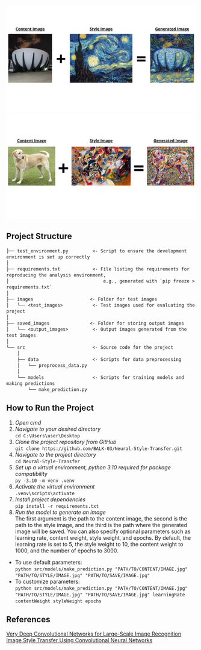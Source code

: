 ![zlafa](https://github.com/BALK-03/Neural-Style-Transfer/blob/master/saved_images/1.png)
![+ (1)](https://github.com/BALK-03/Neural-Style-Transfer/blob/master/saved_images/2.png)



Project Structure
------------

    ├── test_environment.py         <- Script to ensure the development environment is set up correctly
    │
    ├── requirements.txt            <- File listing the requirements for reproducing the analysis environment,
    │                                   e.g., generated with `pip freeze > requirements.txt`
    │
    ├── images                     <- Folder for test images
    │   └── <test_images>           <- Test images used for evaluating the project
    │
    ├── saved_images               <- Folder for storing output images
    │   └── <output_images>         <- Output images generated from the test images
    │
    └── src                         <- Source code for the project
        │
        ├── data                    <- Scripts for data preprocessing
        │   └── preprocess_data.py
        │
        └── models                  <- Scripts for training models and making predictions
            └── make_prediction.py








How to Run the Project
---------------------
1. *Open cmd*<br>
2. *Navigate to your desired directory*<br>
`cd C:\Users\user\Desktop`
3. *Clone the project repository from GitHub*<br>
`git clone https://github.com/BALK-03/Neural-Style-Transfer.git`
4. *Navigate to the project directory*<br>
`cd Neural-Style-Transfer`
5. *Set up a virtual environment, python 3.10 required for package compatibility*<br>
`py -3.10 -m venv .venv`
6. *Activate the virtual environment*<br>
`.venv\scripts\activate`
7. *Install project dependencies*<br>
`pip install -r requirements.txt`
8. *Run the model to generate an image*<br>
The first argument is the path to the content image, the second is the path to the style image, and the third is the path where the generated image will be saved. You can also specify optional parameters such as learning rate, content weight, style weight, and epochs. By default, the learning rate is set to 5, the style weight to 10, the content weight to 1000, and the number of epochs to 3000.
- To use default parameters:<br>
`python src/models/make_prediction.py "PATH/TO/CONTENT/IMAGE.jpg" "PATH/TO/STYLE/IMAGE.jpg" "PATH/TO/SAVE/IMAGE.jpg"`
- To customize parameters:<br>
`python src/models/make_prediction.py "PATH/TO/CONTENT/IMAGE.jpg" "PATH/TO/STYLE/IMAGE.jpg" "PATH/TO/SAVE/IMAGE.jpg" learningRate contentWeight styleWeight epochs`









References
---------------------
[Very Deep Convolutional Networks for Large-Scale Image Recognition](https://arxiv.org/pdf/1409.1556)
<br>
[Image Style Transfer Using Convolutional Neural Networks](https://www.cv-foundation.org/openaccess/content_cvpr_2016/papers/Gatys_Image_Style_Transfer_CVPR_2016_paper.pdf)
